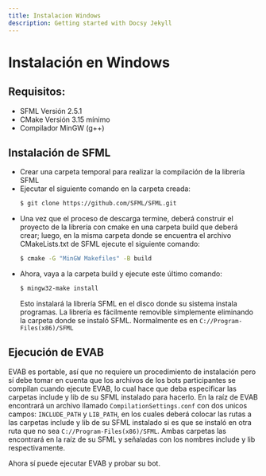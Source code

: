 ```yaml
---
title: Instalacion Windows
description: Getting started with Docsy Jekyll
---
```

# Instalación en Windows

## Requisitos:

- SFML Versión 2.5.1
- CMake Versión 3.15 mínimo
- Compilador MinGW (g++)

## Instalación de SFML

- Crear una carpeta temporal para realizar la compilación de la librería SFML
- Ejecutar el siguiente comando en la carpeta creada:
  ```bash
  $ git clone https://github.com/SFML/SFML.git
  ```
- Una vez que el proceso de descarga termine, deberá construir el proyecto de la librería con cmake en una carpeta build que deberá crear;
  luego, en la misma carpeta donde se encuentra el archivo CMakeLists.txt de SFML ejecute el siguiente comando:
  ```bash
  $ cmake -G "MinGW Makefiles" -B build
  ```
- Ahora, vaya a la carpeta build y ejecute este último comando:
  ```bash
  $ mingw32-make install
  ```
  Esto instalará la librería SFML en el disco donde su sistema instala programas. 
  La librería es fácilmente removible simplemente eliminando la carpeta donde se instaló SFML. 
  Normalmente es en `C://Program-Files(x86)/SFML`

## Ejecución de EVAB

EVAB es portable, así que no requiere un procedimiento de instalación pero sí debe tomar en cuenta que los archivos de los bots participantes
se compilan cuando ejecute EVAB, lo cual hace que deba especificar las carpetas include y lib de su SFML instalado para hacerlo. 
En la raíz de EVAB encontrará un archivo llamado `CompilationSettings.conf` con dos unicos campos: `INCLUDE_PATH` y `LIB_PATH`,
en los cuales deberá colocar las rutas a las carpetas include y lib de su SFML instalado si es que se instaló en otra ruta que no sea `C://Program-Files(x86)/SFML`. 
Ambas carpetas las encontrará en la raíz de su SFML y señaladas con los nombres include y lib respectivamente.

Ahora sí puede ejecutar EVAB y probar su bot.
